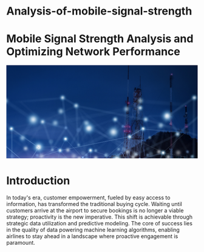 # Analysis-of-mobile-signal-strength

# Mobile Signal Strength Analysis and Optimizing Network Performance
![Home Page Image](Images/signals.png)

# Introduction
In today's era, customer empowerment, fueled by easy access to information, has transformed the traditional buying cycle. Waiting until customers arrive at the airport to secure bookings is no longer a viable strategy; proactivity is the new imperative. This shift is achievable through strategic data utilization and predictive modeling. The core of success lies in the quality of data powering machine learning algorithms, enabling airlines to stay ahead in a landscape where proactive engagement is paramount.